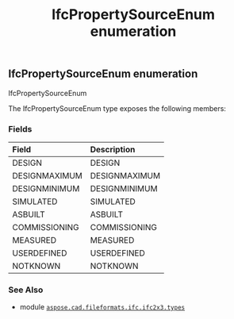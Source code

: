 ﻿---
title: IfcPropertySourceEnum enumeration
second_title: Aspose.CAD for Python via .NET API References
description: 
type: docs
weight: 2710
url: /aspose.cad.fileformats.ifc.ifc2x3.types/ifcpropertysourceenum/
is_root: false
---

## IfcPropertySourceEnum enumeration

IfcPropertySourceEnum



The IfcPropertySourceEnum type exposes the following members:

### Fields
| Field | Description |
| :- | :- |
| DESIGN | DESIGN |
| DESIGNMAXIMUM | DESIGNMAXIMUM |
| DESIGNMINIMUM | DESIGNMINIMUM |
| SIMULATED | SIMULATED |
| ASBUILT | ASBUILT |
| COMMISSIONING | COMMISSIONING |
| MEASURED | MEASURED |
| USERDEFINED | USERDEFINED |
| NOTKNOWN | NOTKNOWN |



### See Also
* module [`aspose.cad.fileformats.ifc.ifc2x3.types`](..)

